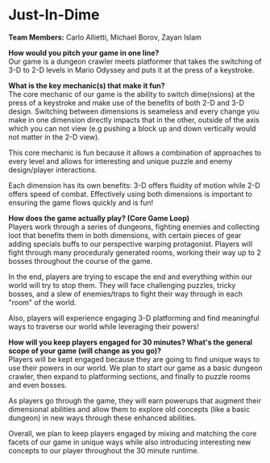 # Just-In-Dime

**Team Members:** Carlo Allietti, Michael Borov, Zayan Islam

**How would you pitch your game in one line?**  
Our game is a dungeon crawler meets platformer that takes the switching of 3-D to 2-D levels in Mario Odyssey and puts it at the press of a keystroke. 

**What is the key mechanic(s) that make it fun?**  
The core mechanic of our game is the ability to switch dime(nsions) at the press of a keystroke and make use of the benefits of both 2-D and 3-D design. Switching between dimensions is seameless and every change you make in one dimension directly impacts that in the other, outside of the axis which you can not view (e.g pushing a block up and down vertically would not matter in the 2-D view).
  
This core mechanic is fun because it allows a combination of approaches to every level and allows for interesting and unique puzzle and enemy design/player interactions.
  
Each dimension has its own benefits: 3-D offers fluidity of motion while 2-D offers speed of combat. Effectively using both dimensions is important to ensuring the game flows quickly and is fun!  

**How does the game actually play? (Core Game Loop)**  
Players work through a series of dungeons, fighting enemies and collecting loot that benefits them in both dimensions, with certain pieces of gear adding specials buffs to our perspective warping protagonist. Players will fight through many proceduraly generated rooms, working their way up to 2 bosses throughout the course of the game.  
  
In the end, players are trying to escape the end and everything within our world will try to stop them. They will face challenging puzzles, tricky bosses, and a slew of enemies/traps to fight their way through in each "room" of the world.  
  
Also, players will experience engaging 3-D platforming and find meaningful ways to traverse our world while leveraging their powers!  

**How will you keep players engaged for 30 minutes? What's the general scope of your game (will change as you go)?**  
Players will be kept engaged because they are going to find unique ways to use their powers in our world. We plan to start our game as a basic dungeon crawler, then expand to platforming sections, and finally to puzzle rooms and even bosses.   
  
As players go through the game, they will earn powerups that augment their dimensional abilities and allow them to explore old concepts (like a basic dungeon) in new ways through these enhanced abilities.  
  
Overall, we plan to keep players engaged by mixing and matching the core facets of our game in unique ways while also introducing interesting new concepts to our player throughout the 30 minute runtime.  
